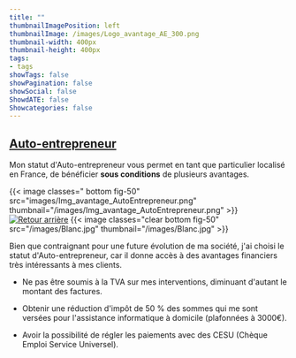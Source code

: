 ```yaml
---
title: ""
thumbnailImagePosition: left
thumbnailImage: /images/Logo_avantage_AE_300.png
thumbnail-width: 400px
thumbnail-height: 400px
tags:
- tags
showTags: false
showPagination: false
showSocial: false
ShowdATE: false
Showcategories: false
---
```

## [Auto-entrepreneur](/avantages/01_ae)
Mon statut d'Auto-entrepreneur vous permet en tant que particulier localisé en France, de bénéficier **sous conditions** de plusieurs avantages.<!--more-->

{{< image classes=" bottom  fig-50" src="images/Img_avantage_AutoEntrepreneur.png" thumbnail="/images/Img_avantage_AutoEntrepreneur.png"  >}}
[![Retour arrière](/images/logo-retour-arriere_50.png)](../)
{{< image classes="clear bottom fig-50" src="/images/Blanc.jpg" thumbnail="/images/Blanc.jpg"  >}}

Bien que contraignant pour une future évolution de ma société, j'ai choisi le statut d'Auto-entrepreneur, car il donne accès à des avantages financiers très intéressants à mes clients.

* Ne pas être soumis à la TVA sur mes interventions, diminuant d'autant le montant des factures.

* Obtenir une réduction d'impôt de 50 % des sommes qui me sont versées pour l'assistance informatique à domicile (plafonnées à 3000€).

* Avoir la possibilité de régler les paiements avec des CESU (Chèque Emploi Service Universel).